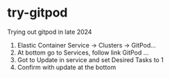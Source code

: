 # try-gitpod
Trying out gitpod in late 2024

1. Elastic Container Service -> Clusters -> GitPod... 
2. At bottom go to Services, follow link GitPod ...
3. Got to Update in service and set Desired Tasks to 1
4. Confirm with update at the bottom
